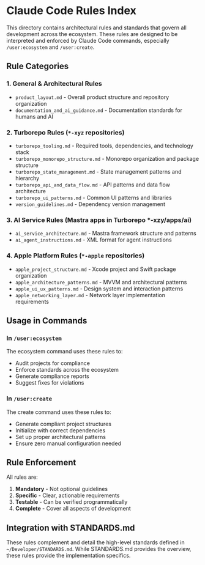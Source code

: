 # Claude Code Rules Index

This directory contains architectural rules and standards that govern all development across the ecosystem. These rules are designed to be interpreted and enforced by Claude Code commands, especially `/user:ecosystem` and `/user:create`.

## Rule Categories

### 1. General & Architectural Rules
- `product_layout.md` - Overall product structure and repository organization
- `documentation_and_ai_guidance.md` - Documentation standards for humans and AI

### 2. Turborepo Rules (`*-xyz` repositories)
- `turborepo_tooling.md` - Required tools, dependencies, and technology stack
- `turborepo_monorepo_structure.md` - Monorepo organization and package structure
- `turborepo_state_management.md` - State management patterns and hierarchy
- `turborepo_api_and_data_flow.md` - API patterns and data flow architecture
- `turborepo_ui_patterns.md` - Common UI patterns and libraries
- `version_guidelines.md` - Dependency version management

### 3. AI Service Rules (Mastra apps in Turborepo *-xzy/apps/ai)
- `ai_service_architecture.md` - Mastra framework structure and patterns
- `ai_agent_instructions.md` - XML format for agent instructions

### 4. Apple Platform Rules (`*-apple` repositories)
- `apple_project_structure.md` - Xcode project and Swift package organization
- `apple_architecture_patterns.md` - MVVM and architectural patterns
- `apple_ui_ux_patterns.md` - Design system and interaction patterns
- `apple_networking_layer.md` - Network layer implementation requirements

## Usage in Commands

### In `/user:ecosystem`
The ecosystem command uses these rules to:
- Audit projects for compliance
- Enforce standards across the ecosystem
- Generate compliance reports
- Suggest fixes for violations

### In `/user:create`
The create command uses these rules to:
- Generate compliant project structures
- Initialize with correct dependencies
- Set up proper architectural patterns
- Ensure zero manual configuration needed

## Rule Enforcement

All rules are:
1. **Mandatory** - Not optional guidelines
2. **Specific** - Clear, actionable requirements
3. **Testable** - Can be verified programmatically
4. **Complete** - Cover all aspects of development

## Integration with STANDARDS.md

These rules complement and detail the high-level standards defined in `~/Developer/STANDARDS.md`. While STANDARDS.md provides the overview, these rules provide the implementation specifics.
